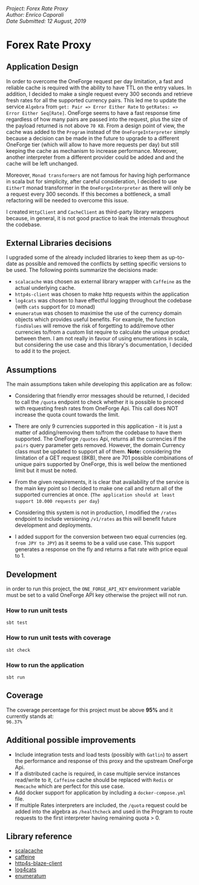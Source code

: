 ###### Project: Forex Rate Proxy<br/> Author: Enrico Caporali <br/> Date Submitted: 12 August, 2019

# Forex Rate Proxy

## Application Design

In order to overcome the OneForge request per day limitation, a fast and reliable cache is required with the ability to have TTL on the entry values.
In addition, I decided to make a single request every 300 seconds and retrieve fresh rates for all the supported currency pairs.
This led me to update the service `Algebra` from `get: Pair => Error Either Rate` to `getRates: => Error Either Seq[Rate]`.
OneForge seems to have a fast response time regardless of how many pairs are passed into the request, plus the size of the payload returned
is not above `70 KB`.
From a design point of view, the cache was added to the `Program` instead of the `OneForgeInterpreter` simply because a decision can be made in
the future to upgrade to a different OneForge tier (which will allow to have more requests per day) but still keeping the cache as mechanism to
increase performance. Moreover, another interpreter from a different provider could be added and  and the cache will be left unchanged. 

Moreover, `Monad transformers` are not famous for having high performance in scala but for simplicity, after careful consideration, I decided to use 
`EitherT` monad transformer in the `OneForgeInterpreter` as there will only be a request every 300 seconds. If this becomes a bottleneck, a small 
refactoring will be needed to overcome this issue.  

I created `HttpClient` and `CacheClient` as third-party library wrappers because, in general, it is not good practice to leak the internals throughout the codebase.

## External Libraries decisions

I upgraded some of the already included libraries to keep them as up-to-date as possible and removed the conflicts by setting specific versions to be used.
The following points summarize the decisions made:

- `scalacache` was chosen as external library wrapper with `Caffeine` as the actual underlying cache.
- `http4s-client` was chosen to make http requests within the application
- `log4cats` was chosen to have effectful logging throughout the codebase (with `cats` support for `IO` monad)
- `enumeratum` was chosen to maximise the use of the currency domain objects which provides useful benefits. For example, the function `findValues` 
  will remove the risk of forgetting to add/remove other currencies to/from a custom list require to calculate the unique product between them.
  I am not really in favour of using enumerations in scala, but considering the use case and this library's documentation, I decided to add it to the project.

## Assumptions
The main assumptions taken while developing this application are as follow:

- Considering that friendly error messages should be returned, I decided to call the `/quota` endpoint to check whether it is possible to proceed with
  requesting fresh rates from OneForge Api. This call does NOT increase the quota count towards the limit.
- There are only 9 currencies supported in this application - it is just a matter of adding/removing them to/from the codebase to have them supported.
  The OneForge `/quotes` Api, returns all the currencies if the `pairs` query parameter gets removed. However, the domain Currency class must be updated
  to support all of them. **Note:** considering the limitation of a GET request (8KB), there are 701 possible combinations of unique pairs supported by OneForge,
  this is well below the mentioned limit but it must be noted.
- From the given requirements, it is clear that availability of the service is the main key point so I decided to make one call and return all of the supported currencies at once.
  (`The application should at least support 10.000 requests per day`)
  
  
- Considering this system is not in production, I modified the `/rates` endpoint to include versioning `/v1/rates` 
  as this will benefit future development and deployments. 
- I added support for the conversion between two equal currencies (eg. `from JPY to JPY`) as it seems to be a valid use case. This support generates a response on the fly
  and returns a flat rate with price equal to 1.

## Development

in order to run this project, the `ONE_FORGE_API_KEY` environment variable must be set to a valid OneForge API key otherwise the project will not run.

### How to run unit tests
```
sbt test
```

### How to run unit tests with coverage
```
sbt check
```

### How to run the application
```
sbt run
```

## Coverage
The coverage percentage for this project must be above **95%** and it currently stands at:  
`96.37%`

## Additional possible improvements
- Include integration tests and load tests (possibly with `Gatlin`) to assert the performance and response of this proxy and the upstream
  OneForge Api.
- If a distributed cache is required, in case multiple service instances read/write to it, `Caffeine` cache should be replaced with
  `Redis` or `Memcache` which are perfect for this use case.
- Add docker support for application by including a `docker-compose.yml` file.
- If multiple Rates interpreters are included, the `/quota` request could be added into the algebra as `/healthcheck` and used in the Program to route requests
  to the first interpreter having remaining quota > 0.  

## Library reference
- [scalacache](https://cb372.github.io/scalacache/) 
- [caffeine](https://github.com/ben-manes/caffeine/)
- [http4s-blaze-client](https://http4s.org/v0.18/client/)
- [log4cats](https://christopherdavenport.github.io/log4cats/)
- [enumeratum](https://github.com/lloydmeta/enumeratum/)
